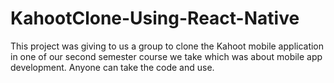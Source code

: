 # KahootClone-Using-React-Native
This project was giving to us a group to clone the Kahoot mobile application in one of our second semester course we take which was about mobile app development.
Anyone can take the code and use.
